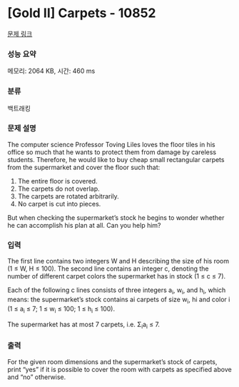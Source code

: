 # [Gold II] Carpets - 10852 

[문제 링크](https://www.acmicpc.net/problem/10852) 

### 성능 요약

메모리: 2064 KB, 시간: 460 ms

### 분류

백트래킹

### 문제 설명

<p>The computer science Professor Toving Liles loves the floor tiles in his office so much that he wants to protect them from damage by careless students. Therefore, he would like to buy cheap small rectangular carpets from the supermarket and cover the floor such that:</p>

<ol>
	<li>The entire floor is covered.</li>
	<li>The carpets do not overlap.</li>
	<li>The carpets are rotated arbitrarily.</li>
	<li>No carpet is cut into pieces.</li>
</ol>

<p>But when checking the supermarket’s stock he begins to wonder whether he can accomplish his plan at all. Can you help him?</p>

### 입력 

 <p>The first line contains two integers W and H describing the size of his room (1 ≤ W, H ≤ 100). The second line contains an integer c, denoting the number of different carpet colors the supermarket has in stock (1 ≤ c ≤ 7).</p>

<p>Each of the following c lines consists of three integers a<sub>i</sub>, w<sub>i</sub>, and h<sub>i</sub>, which means: the supermarket’s stock contains ai carpets of size w<sub>i</sub>, hi and color i (1 ≤ a<sub>i</sub> ≤ 7; 1 ≤ w<sub>i</sub> ≤ 100; 1 ≤ h<sub>i</sub> ≤ 100).</p>

<p>The supermarket has at most 7 carpets, i.e. Σ<sub>i</sub>a<sub>i</sub> ≤ 7.</p>

### 출력 

 <p>For the given room dimensions and the supermarket’s stock of carpets, print “yes” if it is possible to cover the room with carpets as specified above and “no” otherwise.</p>

